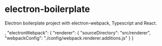 # electron-boilerplate
Electron boilerplate project with electron-webpack, Typescript and React.


,
  "electronWebpack": {
    "renderer": {
      "sourceDirectory": "src/renderer",
      "webpackConfig": "./config/webpack.renderer.additions.js"
    }
  }